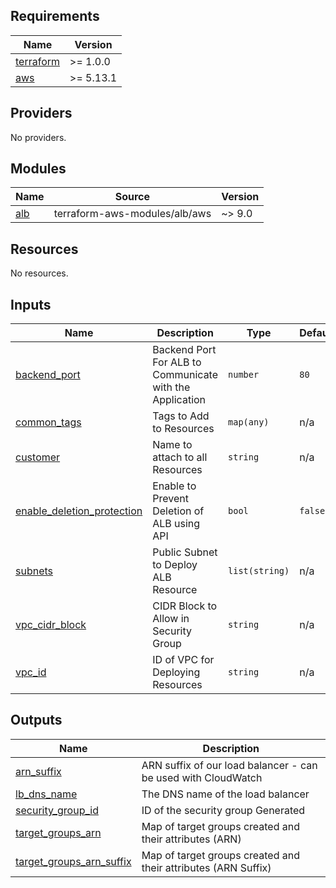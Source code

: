 ## Requirements

| Name | Version |
|------|---------|
| <a name="requirement_terraform"></a> [terraform](#requirement\_terraform) | >= 1.0.0 |
| <a name="requirement_aws"></a> [aws](#requirement\_aws) | >= 5.13.1 |

## Providers

No providers.

## Modules

| Name | Source | Version |
|------|--------|---------|
| <a name="module_alb"></a> [alb](#module\_alb) | terraform-aws-modules/alb/aws | ~> 9.0 |

## Resources

No resources.

## Inputs

| Name | Description | Type | Default | Required |
|------|-------------|------|---------|:--------:|
| <a name="input_backend_port"></a> [backend\_port](#input\_backend\_port) | Backend Port For ALB to Communicate with the Application | `number` | `80` | no |
| <a name="input_common_tags"></a> [common\_tags](#input\_common\_tags) | Tags to Add to Resources | `map(any)` | n/a | yes |
| <a name="input_customer"></a> [customer](#input\_customer) | Name to attach to all Resources | `string` | n/a | yes |
| <a name="input_enable_deletion_protection"></a> [enable\_deletion\_protection](#input\_enable\_deletion\_protection) | Enable to Prevent Deletion of ALB using API | `bool` | `false` | no |
| <a name="input_subnets"></a> [subnets](#input\_subnets) | Public Subnet to Deploy ALB Resource | `list(string)` | n/a | yes |
| <a name="input_vpc_cidr_block"></a> [vpc\_cidr\_block](#input\_vpc\_cidr\_block) | CIDR Block to Allow in Security Group | `string` | n/a | yes |
| <a name="input_vpc_id"></a> [vpc\_id](#input\_vpc\_id) | ID of VPC for Deploying Resources | `string` | n/a | yes |

## Outputs

| Name | Description |
|------|-------------|
| <a name="output_arn_suffix"></a> [arn\_suffix](#output\_arn\_suffix) | ARN suffix of our load balancer - can be used with CloudWatch |
| <a name="output_lb_dns_name"></a> [lb\_dns\_name](#output\_lb\_dns\_name) | The DNS name of the load balancer |
| <a name="output_security_group_id"></a> [security\_group\_id](#output\_security\_group\_id) | ID of the security group Generated |
| <a name="output_target_groups_arn"></a> [target\_groups\_arn](#output\_target\_groups\_arn) | Map of target groups created and their attributes (ARN) |
| <a name="output_target_groups_arn_suffix"></a> [target\_groups\_arn\_suffix](#output\_target\_groups\_arn\_suffix) | Map of target groups created and their attributes (ARN Suffix) |
